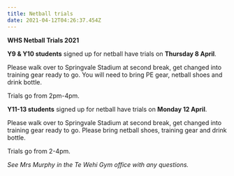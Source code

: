 ```yaml
---
title: Netball trials
date: 2021-04-12T04:26:37.454Z
---
```

**WHS Netball Trials 2021**

**Y9 & Y10 students** signed up for netball have trials on **Thursday 8 April**. 

Please walk over to Springvale Stadium at second break, get changed into training gear ready to go. You will need to bring PE gear, netball shoes and drink bottle.  

Trials go from 2pm-4pm.

**Y11-13 students** signed up for netball have trials on **Monday 12 April**.  

Please walk over to Springvale Stadium at second break, get changed into training gear ready to go. Please bring netball shoes, training gear and drink bottle.  

Trials go from 2-4pm.

*See Mrs Murphy in the Te Wehi Gym office with any questions.*